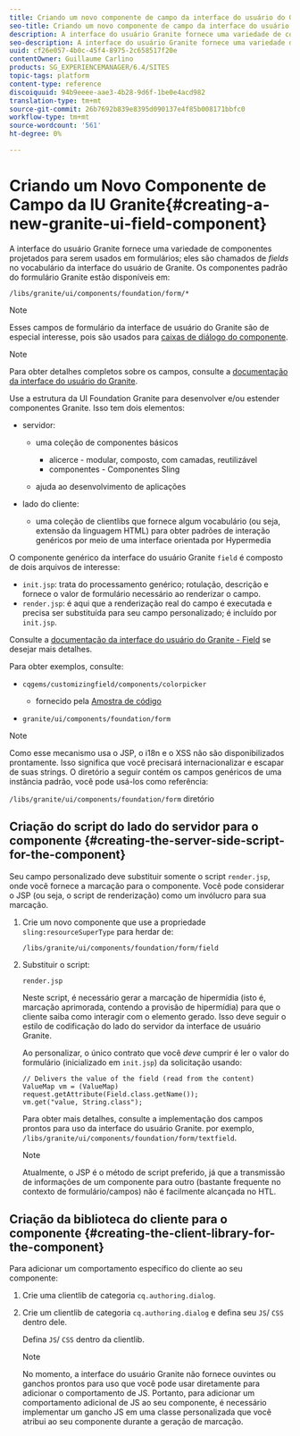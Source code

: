```yaml
---
title: Criando um novo componente de campo da interface do usuário do Granite
seo-title: Criando um novo componente de campo da interface do usuário do Granite
description: A interface do usuário Granite fornece uma variedade de componentes projetados para serem usados em formulários, chamados de campos
seo-description: A interface do usuário Granite fornece uma variedade de componentes projetados para serem usados em formulários, chamados de campos
uuid: cf26e057-4b0c-45f4-8975-2c658517f20e
contentOwner: Guillaume Carlino
products: SG_EXPERIENCEMANAGER/6.4/SITES
topic-tags: platform
content-type: reference
discoiquuid: 94b9eeee-aae3-4b28-9d6f-1be0e4acd982
translation-type: tm+mt
source-git-commit: 26b7692b839e8395d090137e4f85b008171bbfc0
workflow-type: tm+mt
source-wordcount: '561'
ht-degree: 0%

---
```



# Criando um Novo Componente de Campo da IU Granite{#creating-a-new-granite-ui-field-component}

A interface do usuário Granite fornece uma variedade de componentes projetados para serem usados em formulários; eles são chamados de *fields* no vocabulário da interface do usuário de Granite. Os componentes padrão do formulário Granite estão disponíveis em:

`/libs/granite/ui/components/foundation/form/*`

>[!NOTE]
>
>Esses campos de formulário da interface de usuário do Granite são de especial interesse, pois são usados para [caixas de diálogo do componente](/help/sites-developing/developing-components.md).

>[!NOTE]
>
>Para obter detalhes completos sobre os campos, consulte a [documentação da interface do usuário do Granite](https://helpx.adobe.com/experience-manager/6-4/sites/developing/using/reference-materials/granite-ui/api/index.html).

Use a estrutura da UI Foundation Granite para desenvolver e/ou estender componentes Granite. Isso tem dois elementos:

* servidor:

   * uma coleção de componentes básicos

      * alicerce - modular, composto, com camadas, reutilizável
      * componentes - Componentes Sling
   * ajuda ao desenvolvimento de aplicações


* lado do cliente:

   * uma coleção de clientlibs que fornece algum vocabulário (ou seja, extensão da linguagem HTML) para obter padrões de interação genéricos por meio de uma interface orientada por Hypermedia

O componente genérico da interface do usuário Granite `field` é composto de dois arquivos de interesse:

* `init.jsp`: trata do processamento genérico; rotulação, descrição e fornece o valor de formulário necessário ao renderizar o campo.
* `render.jsp`: é aqui que a renderização real do campo é executada e precisa ser substituída para seu campo personalizado; é incluído por  `init.jsp`.

Consulte a [documentação da interface do usuário do Granite - Field](https://helpx.adobe.com/experience-manager/6-4/sites/developing/using/reference-materials/granite-ui/api/jcr_root/libs/granite/ui/components/foundation/form/field/index.html) se desejar mais detalhes.

Para obter exemplos, consulte:

* `cqgems/customizingfield/components/colorpicker`

   * fornecido pela [Amostra de código](/help/sites-developing/developing-components-samples.md#code-sample-how-to-customize-dialog-fields)

* `granite/ui/components/foundation/form`

>[!NOTE]
>
>Como esse mecanismo usa o JSP, o i18n e o XSS não são disponibilizados prontamente. Isso significa que você precisará internacionalizar e escapar de suas strings. O diretório a seguir contém os campos genéricos de uma instância padrão, você pode usá-los como referência:
>
>`/libs/granite/ui/components/foundation/form` diretório

## Criação do script do lado do servidor para o componente {#creating-the-server-side-script-for-the-component}

Seu campo personalizado deve substituir somente o script `render.jsp`, onde você fornece a marcação para o componente. Você pode considerar o JSP (ou seja, o script de renderização) como um invólucro para sua marcação.

1. Crie um novo componente que use a propriedade `sling:resourceSuperType` para herdar de:

   `/libs/granite/ui/components/foundation/form/field`

1. Substituir o script:

   `render.jsp`

   Neste script, é necessário gerar a marcação de hipermídia (isto é, marcação aprimorada, contendo a provisão de hipermídia) para que o cliente saiba como interagir com o elemento gerado. Isso deve seguir o estilo de codificação do lado do servidor da interface de usuário Granite.

   Ao personalizar, o único contrato que você *deve* cumprir é ler o valor do formulário (inicializado em `init.jsp`) da solicitação usando:

   ```
   // Delivers the value of the field (read from the content)
   ValueMap vm = (ValueMap) request.getAttribute(Field.class.getName());
   vm.get("value, String.class"); 
   ```

   Para obter mais detalhes, consulte a implementação dos campos prontos para uso da interface do usuário Granite. por exemplo, `/libs/granite/ui/components/foundation/form/textfield`.

   >[!NOTE]
   >
   >Atualmente, o JSP é o método de script preferido, já que a transmissão de informações de um componente para outro (bastante frequente no contexto de formulário/campos) não é facilmente alcançada no HTL.

## Criação da biblioteca do cliente para o componente {#creating-the-client-library-for-the-component}

Para adicionar um comportamento específico do cliente ao seu componente:

1. Crie uma clientlib de categoria `cq.authoring.dialog`.
1. Crie um clientlib de categoria `cq.authoring.dialog` e defina seu `JS`/ `CSS` dentro dele.

   Defina `JS`/ `CSS` dentro da clientlib.

   >[!NOTE]
   >
   >No momento, a interface do usuário Granite não fornece ouvintes ou ganchos prontos para uso que você pode usar diretamente para adicionar o comportamento de JS. Portanto, para adicionar um comportamento adicional de JS ao seu componente, é necessário implementar um gancho JS em uma classe personalizada que você atribui ao seu componente durante a geração de marcação.

